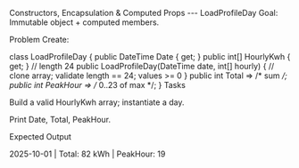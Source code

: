 Constructors, Encapsulation & Computed Props --- LoadProfileDay
Goal: Immutable object + computed members.

Problem
Create:

class LoadProfileDay
{
    public DateTime Date { get; }
    public int[] HourlyKwh { get; } // length 24
    public LoadProfileDay(DateTime date, int[] hourly)
    {
        // clone array; validate length == 24; values >= 0
    }
    public int Total => /* sum */;
    public int PeakHour => /* 0..23 of max */;
}
Tasks

Build a valid HourlyKwh array; instantiate a day.

Print Date, Total, PeakHour.

Expected Output

2025-10-01 | Total: 82 kWh | PeakHour: 19